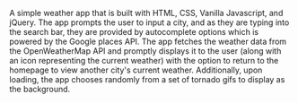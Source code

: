 A simple weather app that is built with HTML, CSS, Vanilla Javascript, and jQuery. The app prompts the user to input a city, and as they are typing into the search bar, they are provided by autocomplete options which is powered by the Google places API. The app fetches the weather data from the OpenWeatherMap API and promptly displays it to the user (along with an icon representing the current weather) with the option to return to the homepage to view another city's current weather. Additionally, upon loading, the app chooses randomly from a set of tornado gifs to display as the background.